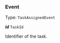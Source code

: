 

### Event

Type: `TaskAssignedEvent`  
<article>

***id*** `TaskId` 

Identifier of the task.

</article>

